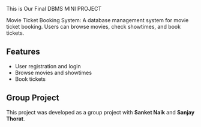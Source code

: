 This is Our Final DBMS MINI PROJECT

Movie Ticket Booking System:
A database management system for movie ticket booking. Users can browse movies, check showtimes, and book tickets.

## Features
- User registration and login
- Browse movies and showtimes
- Book tickets

## Group Project
This project was developed as a group project with **Sanket Naik** and **Sanjay Thorat**.
